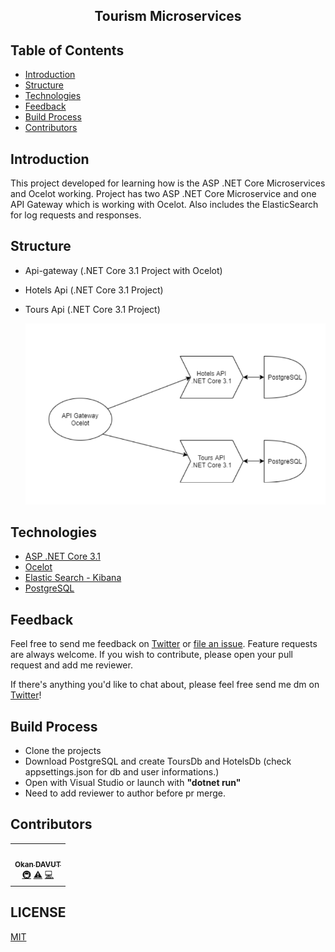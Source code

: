 <h2 align="center"> Tourism Microservices</h2> 

## Table of Contents

- [Introduction](#introduction)
- [Structure](#structure)
- [Technologies](#technologies)
- [Feedback](#feedback)
- [Build Process](#build-process)
- [Contributors](#contributors)


## Introduction

This project developed for learning how is the ASP .NET Core Microservices and Ocelot working. Project has two ASP .NET Core Microservice and one API Gateway which is working with Ocelot. Also includes the ElasticSearch for log requests and responses.

## Structure
- Api-gateway (.NET Core 3.1 Project with Ocelot)
- Hotels Api (.NET Core 3.1 Project)
- Tours Api (.NET Core 3.1 Project)


    ![Project structure](/project-structre.png)

## Technologies

- [ASP .NET Core 3.1](https://docs.microsoft.com/)
- [Ocelot](https://github.com/ThreeMammals/Ocelot)
- [Elastic Search - Kibana](https://www.elastic.co/)
- [PostgreSQL](https://www.postgresql.org/)

## Feedback

Feel free to send me feedback on [Twitter](https://twitter.com/okandavutcom) or [file an issue](https://github.com/okandavut/tourism-microservices/issues/new). Feature requests are always welcome. If you wish to contribute, please open your pull request and add me reviewer.

If there's anything you'd like to chat about, please feel free send me dm on [Twitter](https://twitter.com/okandavutcom)!


## Build Process

- Clone the projects
- Download PostgreSQL and create ToursDb and HotelsDb (check appsettings.json for db and user informations.)
- Open with Visual Studio or launch with <b>"dotnet run"</b>
- Need to add reviewer to author before pr merge.

## Contributors


<!-- markdownlint-enable -->
<!-- prettier-ignore-end -->
<!-- ALL-CONTRIBUTORS-LIST:END -->

<!-- ALL-CONTRIBUTORS-LIST:START - Do not remove or modify this section -->
<!-- prettier-ignore-start -->
<!-- markdownlint-disable -->
<table>
  <tr>
    <td align="center"><a href="https://medium.com/@okandavut"><img src="https://avatars3.githubusercontent.com/u/10600157?v=4" width="100px;" alt=""/><br /><sub><b>Okan DAVUT</b></sub></a><br /><a href="#infra-okandavut" title="Infrastructure (Hosting, Build-Tools, etc)">🚇</a> <a href="https://github.com/okandavut/tourism-microservices/commits?author=okandavut" title="Tests">⚠️</a> <a href="https://github.com/okandavut/tourism-microservices/commits?author=okandavut" title="Code">💻</a></td>
  </tr>
</table>

<!-- markdownlint-enable -->
<!-- prettier-ignore-end -->
<!-- ALL-CONTRIBUTORS-LIST:END -->

## LICENSE
[MIT](LICENSE)




